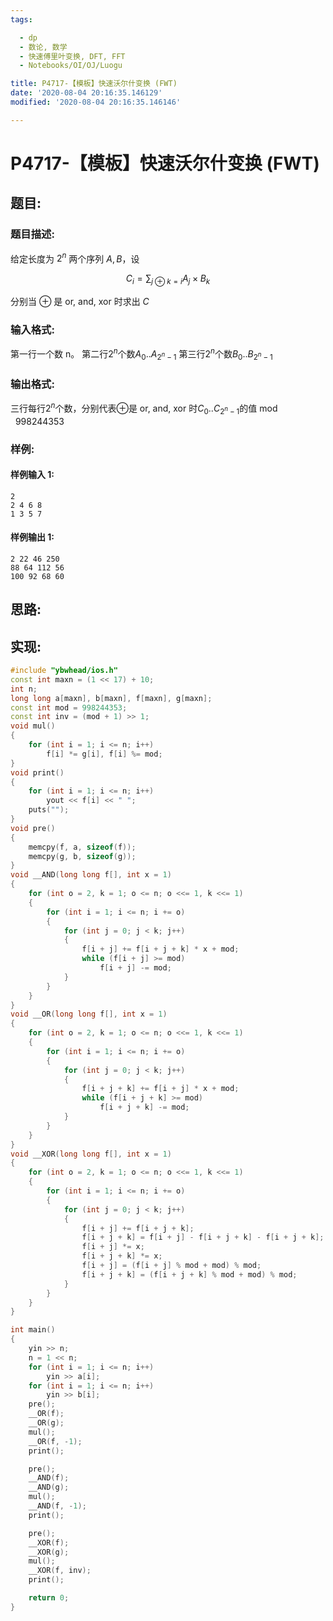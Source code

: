```yaml
---
tags:

  - dp
  - 数论, 数学
  - 快速傅里叶变换, DFT, FFT
  - Notebooks/OI/OJ/Luogu

title: P4717-【模板】快速沃尔什变换 (FWT)
date: '2020-08-04 20:16:35.146129'
modified: '2020-08-04 20:16:35.146146'

---
```


# P4717-【模板】快速沃尔什变换 (FWT)

## 题目:

### 题目描述:

给定长度为 $2^n$ 两个序列 $A, B$，设

$$C_i=\sum_{j\oplus k = i}A_j \times B_k$$

分别当 $\oplus$ 是 or, and, xor 时求出 $C$

### 输入格式:

第一行一个数 n。
第二行$2^n$个数$A_0.. A_{2^n-1}$
第三行$2^n$个数$B_0.. B_{2^n-1}$

### 输出格式:

三行每行$2^n$个数，分别代表$\oplus$是 or, and, xor 时$C_0.. C_{2^n-1}$的值$\bmod\ 998244353$

### 样例:

#### 样例输入 1:

``` 
2
2 4 6 8
1 3 5 7
```

#### 样例输出 1:

``` 
2 22 46 250
88 64 112 56
100 92 68 60
```

## 思路:

## 实现:

``` cpp
#include "ybwhead/ios.h"
const int maxn = (1 << 17) + 10;
int n;
long long a[maxn], b[maxn], f[maxn], g[maxn];
const int mod = 998244353;
const int inv = (mod + 1) >> 1;
void mul()
{
    for (int i = 1; i <= n; i++)
        f[i] *= g[i], f[i] %= mod;
}
void print()
{
    for (int i = 1; i <= n; i++)
        yout << f[i] << " ";
    puts("");
}
void pre()
{
    memcpy(f, a, sizeof(f));
    memcpy(g, b, sizeof(g));
}
void __AND(long long f[], int x = 1)
{
    for (int o = 2, k = 1; o <= n; o <<= 1, k <<= 1)
    {
        for (int i = 1; i <= n; i += o)
        {
            for (int j = 0; j < k; j++)
            {
                f[i + j] += f[i + j + k] * x + mod;
                while (f[i + j] >= mod)
                    f[i + j] -= mod;
            }
        }
    }
}
void __OR(long long f[], int x = 1)
{
    for (int o = 2, k = 1; o <= n; o <<= 1, k <<= 1)
    {
        for (int i = 1; i <= n; i += o)
        {
            for (int j = 0; j < k; j++)
            {
                f[i + j + k] += f[i + j] * x + mod;
                while (f[i + j + k] >= mod)
                    f[i + j + k] -= mod;
            }
        }
    }
}
void __XOR(long long f[], int x = 1)
{
    for (int o = 2, k = 1; o <= n; o <<= 1, k <<= 1)
    {
        for (int i = 1; i <= n; i += o)
        {
            for (int j = 0; j < k; j++)
            {
                f[i + j] += f[i + j + k];
                f[i + j + k] = f[i + j] - f[i + j + k] - f[i + j + k];
                f[i + j] *= x;
                f[i + j + k] *= x;
                f[i + j] = (f[i + j] % mod + mod) % mod;
                f[i + j + k] = (f[i + j + k] % mod + mod) % mod;
            }
        }
    }
}

int main()
{
    yin >> n;
    n = 1 << n;
    for (int i = 1; i <= n; i++)
        yin >> a[i];
    for (int i = 1; i <= n; i++)
        yin >> b[i];
    pre();
    __OR(f);
    __OR(g);
    mul();
    __OR(f, -1);
    print();

    pre();
    __AND(f);
    __AND(g);
    mul();
    __AND(f, -1);
    print();

    pre();
    __XOR(f);
    __XOR(g);
    mul();
    __XOR(f, inv);
    print();

    return 0;
}
```
